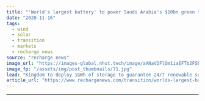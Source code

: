 ```yaml
---
title: "'World's largest battery' to power Saudi Arabia's $10bn green tourism mega-resort"
date: "2020-11-16"
tags: 
  - wind
  - solar
  - transition
  - markets
  - recharge news
source: "recharge news"
image_url: "https://images-global.nhst.tech/image/aXNaVDFlQm1iaEFTb2FSbW9qVVBOVkc1Ujg2SzBrUGg4NGFScjAvZllUOD0=/nhst/binary/8119ef915807c2da75e51ddf65f7e66e"
image_fp: "/assets/img/post_thumbnails/71.jpg"
lead: "Kingdom to deploy 1GWh of storage to guarantee 24/7 renewable supplies to vast Red Sea Project"
article_url: "https://www.rechargenews.com/transition/worlds-largest-battery-to-power-saudi-arabias-10bn-green-tourism-mega-resort/2-1-913377"
---
```


---
